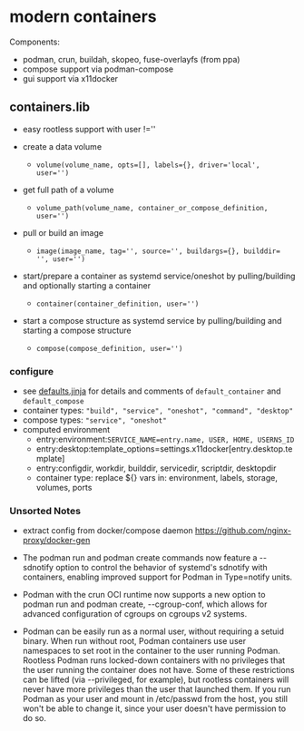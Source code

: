 # modern containers

Components:
+ podman, crun, buildah, skopeo, fuse-overlayfs (from ppa)
+ compose support via podman-compose
+ gui support via x11docker

## containers.lib

+ easy rootless support with user !=''

+ create a data volume
  + `volume(volume_name, opts=[], labels={}, driver='local', user='')`

+ get full path of a volume
  + `volume_path(volume_name, container_or_compose_definition, user='')`

+ pull or build an image
  + `image(image_name, tag='', source='', buildargs={}, builddir= '', user='')`

+ start/prepare a container as systemd service/oneshot
  by pulling/building and optionally starting a container
  + `container(container_definition, user='')`

+ start a compose structure as systemd service
  by pulling/building and starting a compose structure
  + `compose(compose_definition, user='')`

### configure

+ see [defaults.jinja](defaults.jinja) for details and comments of `default_container` and `default_compose`
+ container types: `"build", "service", "oneshot", "command", "desktop"`
+ compose types: `"service", "oneshot"`
+ computed environment
  + entry:environment:`SERVICE_NAME=entry.name, USER, HOME, USERNS_ID`
  + entry:desktop:template_options=settings.x11docker[entry.desktop.template]
  + entry:configdir, workdir, builddir, servicedir, scriptdir, desktopdir
  + container type: replace ${} vars in: environment, labels, storage, volumes, ports

### Unsorted Notes

+ extract config from docker/compose daemon
  https://github.com/nginx-proxy/docker-gen

+ The podman run and podman create commands now feature a --sdnotify option to
  control the behavior of systemd's sdnotify with containers,
  enabling improved support for Podman in Type=notify units.

+ Podman with the crun OCI runtime now supports a new option to podman run and
  podman create, --cgroup-conf, which allows for advanced configuration of
  cgroups on cgroups v2 systems.

+ Podman can be easily run as a normal user, without requiring a setuid binary.
  When run without root, Podman containers use user namespaces to set root in
  the container to the user running Podman. Rootless Podman runs locked-down
  containers with no privileges that the user running the container does not
  have. Some of these restrictions can be lifted (via --privileged, for
  example), but rootless containers will never have more privileges than the
  user that launched them. If you run Podman as your user and mount in
  /etc/passwd from the host, you still won't be able to change it,
  since your user doesn't have permission to do so.
